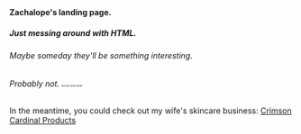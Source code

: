 
<html lang="en">
  <head name="topper"> <strong>Zachalope's landing page.</strong>
    <link href="/styles.css" type="text/css" rel="stylesheet">
  </head>
<body>

<h5>Just messing around with HTML.</h5>
<h6>Maybe someday they'll be something interesting.</h6>
<em>Probably not.</em> <small><small><small><small><small><small><small>But you never know.</small></small></small></small></small></small></small><br>
<br>
<p>
In the meantime, you could check out my wife's skincare business: <a href="https://crimsoncardinal.skin">Crimson Cardinal Products</a>
  <br>
  <br>
  <br>
  <br>
  <br>
  <br>
  <br>
  <br>
  <br>
  <br>
  <br>
  <br>
  <br>
  <br>
  <br>
  <br>
  <br>
  <br>
</p>
</body>
</html>
